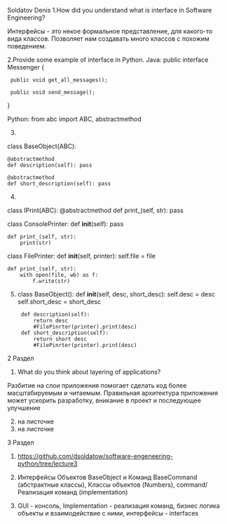 Soldatov Denis
1.How did you understand what is interface in Software Engineering?

Интерфейсы  - это некое формальное представление, для какого-то вида классов. Позволяет нам создавать много классов с похожим поведением.

2.Provide some example of interface in Python.
Java:
	public interface Messenger	{

     public void get_all_messages();

     public void send_message();
}

Python:
from abc import ABC, abstractmethod

3.
class BaseObject(ABC):

    @abstractmethod
    def description(self): pass

    @abstractmethod
    def short_description(self): pass

4.
class IPrint(ABC):
    @abstractmethod
    def print_(self, str): pass

class ConsolePrinter:
	def __init__(self):
		pass
    
    def print_(self, str):
    	print(str)

class FilePrinter:
    def __init__(self, printer):
		self.file = file
    
    def print_(self, str):
    	with open(file, wb) as f:
    		f.write(str)
5.
	class BaseObject():
		def __init__(self, desc, short_desc):
			self.desc = desc
			self.short_desc = short_desc
		
	    def description(self): 
	    	return desc
    		#FilePinrter(printer).print(desc)
	    def short_description(self):
	    	return short desc
    		#FilePinrter(printer).print(desc)

2 Раздел
	

1. What do you think about layering of applications?

Разбитие на слои приложения помогает сделать код более масштабируемым и читаемым. Правильная архитектура приложения может ускорить разработку, вникание в проект и последующее улучшение

2. на листочке
3. на листочке

3 Раздел

1. https://github.com/dsoldatow/software-engeneering-python/tree/lecture3

2. Интерфейсы Объектов BaseObject и Команд BaseCommand (абстрактные классы), Классы объектов (Numbers), command/ Реализация команд (implementation)

3. GUI - консоль, Implementation - реализация команд, бизнес логика объекты и взаимодействие с ними, интерфейсы - interfaces
